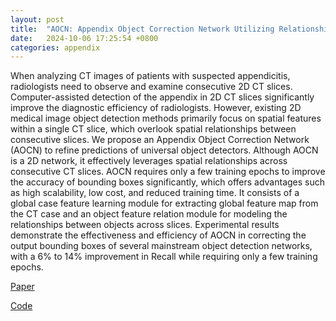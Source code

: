 ```yaml
---
layout: post
title:  "AOCN: Appendix Object Correction Network Utilizing Relationships Across CT Slices"
date:   2024-10-06 17:25:54 +0800
categories: appendix
---
```


When analyzing CT images of patients with suspected appendicitis, radiologists need to observe and examine consecutive 2D CT slices. Computer-assisted detection of the appendix in 2D CT slices significantly improve the diagnostic efficiency of radiologists. However, existing 2D medical image object detection methods primarily focus on spatial features within a single CT slice, which overlook spatial relationships between consecutive slices. We propose an Appendix Object Correction Network (AOCN) to refine predictions of universal object detectors. Although AOCN is a 2D network, it effectively leverages spatial relationships across consecutive CT slices. AOCN requires only a few training epochs to improve the accuracy of bounding boxes significantly, which offers advantages such as high scalability, low cost, and reduced training time. It consists of a global case feature learning module for extracting global feature map from the CT case and an object feature relation module for modeling the relationships between objects across slices. Experimental results demonstrate the effectiveness and efficiency of AOCN in correcting the output bounding boxes of several mainstream object detection networks, with a 6% to 14% improvement in Recall while requiring only a few training epochs.

[Paper](https://ieeexplore.ieee.org/document/10831516)

[Code](https://github.com/SCUT-MLCLab/LSSED)